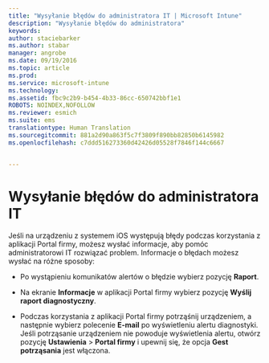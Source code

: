 ```yaml
---
title: "Wysyłanie błędów do administratora IT | Microsoft Intune"
description: "Wysyłanie błędów do administratora"
keywords: 
author: staciebarker
ms.author: stabar
manager: angrobe
ms.date: 09/19/2016
ms.topic: article
ms.prod: 
ms.service: microsoft-intune
ms.technology: 
ms.assetid: fbc9c2b9-b454-4b33-86cc-650742bbf1e1
ROBOTS: NOINDEX,NOFOLLOW
ms.reviewer: esmich
ms.suite: ems
translationtype: Human Translation
ms.sourcegitcommit: 881a2d90a863f5c7f3809f890bb82850b6145982
ms.openlocfilehash: c7ddd516273360d42426d05528f7846f144c6667


---
```



# Wysyłanie błędów do administratora IT

Jeśli na urządzeniu z systemem iOS występują błędy podczas korzystania z aplikacji Portal firmy, możesz wysłać informacje, aby pomóc administratorowi IT rozwiązać problem. Informacje o błędach możesz wysłać na różne sposoby:

-   Po wystąpieniu komunikatów alertów o błędzie wybierz pozycję **Raport**.

-   Na ekranie **Informacje** w aplikacji Portal firmy wybierz pozycję **Wyślij raport diagnostyczny**.

-   Podczas korzystania z aplikacji Portal firmy potrząśnij urządzeniem, a następnie wybierz polecenie **E-mail** po wyświetleniu alertu diagnostyki. Jeśli potrząsanie urządzeniem nie powoduje wyświetlenia alertu, otwórz pozycję **Ustawienia** &gt; **Portal firmy** i upewnij się, że opcja **Gest potrząsania** jest włączona.



<!--HONumber=Oct16_HO2-->


